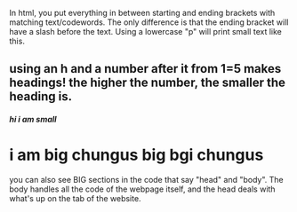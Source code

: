 <!DOCTYPE html>
<html>

<head>

  <title> this is where you put the title of the webpage </title>

</head>

<body>

<p> In html, you put everything in between starting and ending brackets with matching text/codewords. The only difference is that the ending bracket will have a slash before the text. Using a lowercase "p" will print small text like this. </p>

<h2> using an h and a number after it from 1=5 makes headings! the higher the number, the smaller the heading is. </h2>

<h5> hi i am small </h5>

<h1> i am big chungus big bgi chungus </h1>

<p> you can also see BIG sections in the code that say "head" and "body". The body handles all the code of the webpage itself, and the head deals with what's up on the tab of the website. </p>

</body>

</html>
